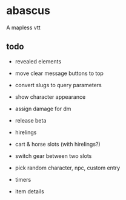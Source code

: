 # abascus

A mapless vtt

## todo

- revealed elements
- move clear message buttons to top
- convert slugs to query parameters
- show character appearance 
- assign damage for dm

- release beta

- hirelings
- cart & horse slots (with hirelings?)
- switch gear between two slots
- pick random character, npc, custom entry
- timers
- item details
